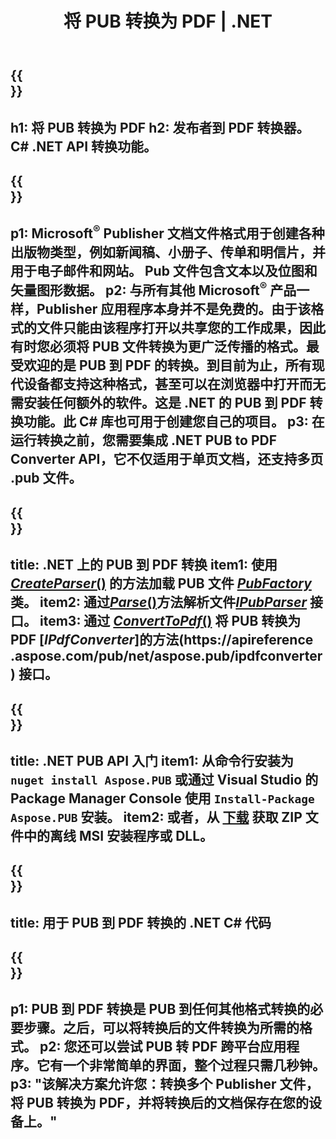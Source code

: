 ﻿---
translation: true
template: /_templates/conversion-child-net.md
title: 将 PUB 转换为 PDF | .NET
description: 在 Windows、Linux 和 Mac OS X 上使用 .NET API 将 PUB 转换为 PDF。发布者转换功能可轻松集成到您自己的解决方案中。
url: /net/conversion/pub-to-pdf/
metakeywords: pub to pdf net, pub to pdf net, pub to pdf c#转换器, pub to pdf c#, pub to pdf c#
family: pub
platformtag: net
feature: conversion
---

{{<section banner>}}
---
h1: 将 PUB 转换为 PDF
h2: 发布者到 PDF 转换器。 С# .NET API 转换功能。
---

{{<section overview>}}
---
p1: Microsoft<sup>®</sup> Publisher 文档文件格式用于创建各种出版物类型，例如新闻稿、小册子、传单和明信片，并用于电子邮件和网站。 Pub 文件包含文本以及位图和矢量图形数据。
p2: 与所有其他 Microsoft<sup>®</sup> 产品一样，Publisher 应用程序本身并不是免费的。由于该格式的文件只能由该程序打开以共享您的工作成果，因此有时您必须将 PUB 文件转换为更广泛传播的格式。最受欢迎的是 PUB 到 PDF 的转换。到目前为止，所有现代设备都支持这种格式，甚至可以在浏览器中打开而无需安装任何额外的软件。这是 .NET 的 PUB 到 PDF 转换功能。此 C# 库也可用于创建您自己的项目。
p3: 在运行转换之前，您需要集成 .NET PUB to PDF Converter API，它不仅适用于单页文档，还支持多页 .pub 文件。
---

{{<section feature1>}}
---
title: .NET 上的 PUB 到 PDF 转换
item1: 使用 [*CreateParser*()](https://reference.aspose.com/pub/net/aspose.pub/pubfactory//methods/createparser/index) 的方法加载 PUB 文件 [*PubFactory*](https://reference.aspose.com/pub/net/aspose.pub/pubfactory/) 类。
item2: 通过[*Parse*()](https://reference.aspose.com/pub/net/aspose.pub/ipubparser//methods/parse)方法解析文件[*IPubParser*](https://reference.aspose.com/pub/net/aspose.pub/ipubparser/) 接口。
item3: 通过 [*ConvertToPdf*()](https://reference.aspose.com/pub/net/aspose.pub/ipdfconverter//methods/converttopdf) 将 PUB 转换为 PDF [*IPdfConverter*]的方法(https://apireference .aspose.com/pub/net/aspose.pub/ipdfconverter) 接口。
---

{{<section feature2>}}
---
title: .NET PUB API 入门
item1: 从命令行安装为 ```nuget install Aspose.PUB``` 或通过 Visual Studio 的 Package Manager Console 使用 ```Install-Package Aspose.PUB``` 安装。
item2: 或者，从 [下载](https://releases.aspose.com/pub/net/) 获取 ZIP 文件中的离线 MSI 安装程序或 DLL。
---

{{<section codeexample>}}
---
title: 用于 PUB 到 PDF 转换的 .NET C# 代码
---

{{<section summary>}}
---
p1: PUB 到 PDF 转换是 PUB 到任何其他格式转换的必要步骤。之后，可以将转换后的文件转换为所需的格式。
p2: 您还可以尝试 PUB 转 PDF 跨平台应用程序。它有一个非常简单的界面，整个过程只需几秒钟。
p3: "该解决方案允许您：转换多个 Publisher 文件，将 PUB 转换为 PDF，并将转换后的文档保存在您的设备上。"
---
